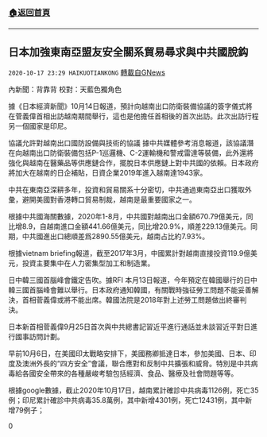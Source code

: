 ###  [:house:返回首頁](https://github.com/ourhimalayas/txt)
---

## 日本加強東南亞盟友安全關系貿易尋求與中共國脫鈎
`2020-10-17 23:29 HAIKUOTIANKONG` [轉載自GNews](https://gnews.org/zh-hant/431212/)

內新聞：背靠背 校對：天藍色獨角色

據《日本經濟新聞》10月14日報道，預計向越南出口防衛裝備協議的簽字儀式將在菅義偉首相出訪越南期間舉行，這也是他擔任首相後的首次出訪。此次出訪行程另一個國家是印尼。

協議允許對越南出口國防設備與技術的協議
據中共媒體參考消息報道，該協議潛在向越南出口防衛裝備包括P-1巡邏機、C-2運輸機和警戒雷達等裝備，此外還將強化與越南在醫藥品等供應鏈合作，擺脫日本供應鏈上對中共國的依賴。日本政府將加大在越南的日企補貼，日資企業2019年進入越南達1943家。

中共在東南亞深耕多年，投資和貿易關系十分密切，中共通過東南亞出口獲取外彙，避開美國對香港轉口貿易制裁，越南是最重要國家之一。

根據中共國海關數據，2020年1-8月，中共國對越南出口金額670.79億美元，同比增8.9，自越南進口金額441.66億美元，同比增20.9%，順差229.13億美元。同期，中共國進出口總順差爲2890.55億美元，越南占比約7.93%。

根據vietnam briefing報道，截至2017年3月，中國累計對越南直接投資119.9億美元，投資主要集中在人力密集型加工和制造業。

日中韓三國首腦峰會鐵定告吹。據RFI 本月13日報道，今年預定在韓國舉行的日中韓三國首腦峰會難以舉行。日本政府通知韓國，有關戰時強征勞工問題不能妥善解決，首相菅義偉或將不能出席。韓國法院是2018年對上述勞工問題做出終審判決。

日本新首相菅義偉9月25日首次與中共總書記習近平進行通話並未談習近平對日進行國事訪問計劃。

早前10月6日，在美國印太戰略安排下，美國務卿抵達日本，參加美國、日本、印度及澳洲外長的“四方安全”會議，聯合應對和反制中共擴張和威脅。特別是中共病毒給各國安全帶來的各種嚴峻考驗包括經濟、食品、醫療及社會問題等等。

根據google數據，截止2020年10月17日，越南累計確診中共病毒1126例，死亡35例；印尼累計確診中共病毒35.8萬例，其中新增4301例，死亡12431例，其中新增79例子；

0
